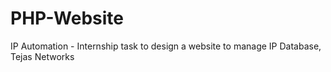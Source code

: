 # PHP-Website
IP Automation - Internship task to design a website to manage IP Database, Tejas Networks
